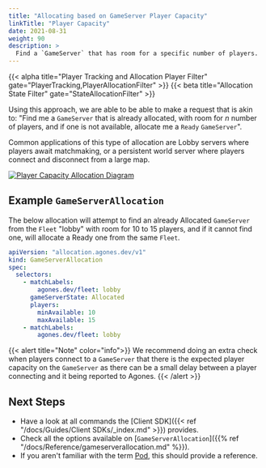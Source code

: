 ```yaml
---
title: "Allocating based on GameServer Player Capacity"
linkTitle: "Player Capacity"
date: 2021-08-31
weight: 90
description: >
  Find a `GameServer` that has room for a specific number of players.
---
```


{{< alpha
title="Player Tracking and Allocation Player Filter"
gate="PlayerTracking,PlayerAllocationFilter" >}}
{{< beta title="Allocation State Filter" gate="StateAllocationFilter" >}}

Using this approach, we are able to be able to make a request that is akin to: "Find me a `GameServer` that is already
allocated, with room for _n_ number of players, and if one is not available, allocate me a `Ready` `GameServer`".

Common applications of this type of allocation are Lobby servers where players await matchmaking, or a 
persistent world server where players connect and disconnect from a large map.

<a href="../../../diagrams/allocation-player-capacity.puml.png" target="_blank">
<img src="../../../diagrams/allocation-player-capacity.puml.png" alt="Player Capacity Allocation Diagram" />
</a>

## Example `GameServerAllocation`

The below allocation will attempt to find an already Allocated `GameServer` from the `Fleet` "lobby" with room for 10 
to 15 players, and if it cannot find one, will allocate a Ready one from the same `Fleet`. 

```yaml
apiVersion: "allocation.agones.dev/v1"
kind: GameServerAllocation
spec:
  selectors:
    - matchLabels:
        agones.dev/fleet: lobby
      gameServerState: Allocated
      players:
        minAvailable: 10
        maxAvailable: 15
    - matchLabels:
        agones.dev/fleet: lobby
```

{{< alert title="Note" color="info">}}
We recommend doing an extra check when players connect to a `GameServer` that there is the expected player capacity
on the `GameServer` as there can be a small delay between a player connecting and it being reported
to Agones.
{{< /alert >}}

## Next Steps

- Have a look at all commands the [Client SDK]({{< ref "/docs/Guides/Client SDKs/_index.md" >}}) provides.
- Check all the options available on [`GameServerAllocation`]({{% ref "/docs/Reference/gameserverallocation.md" %}}).
- If you aren't familiar with the term [Pod](https://kubernetes.io/docs/concepts/workloads/pods/pod/), this should
  provide a reference.
